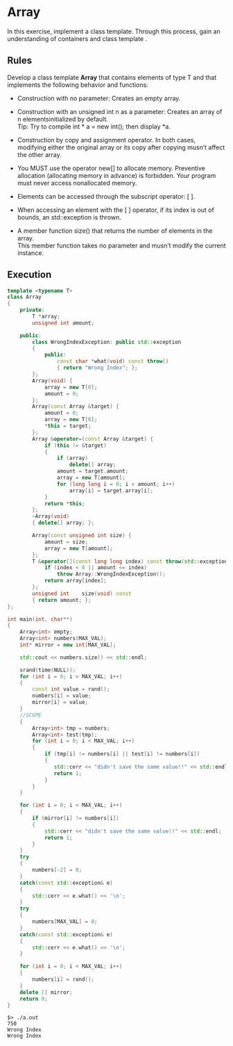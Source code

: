 # Array
In this exercise, implement a class template.
Through this process, gain an understanding of containers and class template .

## Rules
Develop a class template **Array** that contains elements of type T and that implements
the following behavior and functions:

* Construction with no parameter: Creates an empty array.

* Construction with an unsigned int n as a parameter: Creates an array of n elementsinitialized by default.   
  Tip: Try to compile int * a = new int(); then display *a.
  
* Construction by copy and assignment operator. In both cases, modifying either the original array or its copy after copying musn’t affect the other array.

* You MUST use the operator new[] to allocate memory. Preventive allocation (allocating memory in advance) is forbidden. Your program must never access nonallocated memory.

* Elements can be accessed through the subscript operator: [ ].

* When accessing an element with the [ ] operator, if its index is out of bounds, an std::exception is thrown.

* A member function size() that returns the number of elements in the array.   
  This member function takes no parameter and musn’t modify the current instance.

## Execution
```cpp
template <typename T>
class Array
{
	private:
		T *array;
		unsigned int amount;

	public:
		class WrongIndexException: public std::exception
		{
			public:
				const char *what(void) const throw()
				{ return "Wrong Index"; };
		};
		Array(void) {
			array = new T[0];
			amount = 0;
		};
		Array(const Array &target) {
			amount = 0;
			array = new T[0];
			*this = target;
		};
		Array &operator=(const Array &target) {
			if (this != &target)
			{
				if (array)
					delete[] array;
				amount = target.amount;
				array = new T[amount];
				for (long long i = 0; i < amount; i++)
					array[i] = target.array[i];
			}
			return *this;
		};
		~Array(void)
		{ delete[] array; };

		Array(const unsigned int size) {
			amount = size;
			array = new T[amount];
		};
		T &operator[](const long long index) const throw(std::exception) {
			if (index < 0 || amount <= index)
				throw Array::WrongIndexException();
			return array[index];
		};
		unsigned int	size(void) const
		{ return amount; };
};
```
```cpp
int main(int, char**)
{
	Array<int> empty;
    Array<int> numbers(MAX_VAL);
    int* mirror = new int[MAX_VAL];

	std::cout << numbers.size() << std::endl;

    srand(time(NULL));
    for (int i = 0; i < MAX_VAL; i++)
    {
        const int value = rand();
        numbers[i] = value;
        mirror[i] = value;
    }
    //SCOPE
    {
        Array<int> tmp = numbers;
        Array<int> test(tmp);
    	for (int i = 0; i < MAX_VAL; i++)
    	{
        	if (tmp[i] != numbers[i] || test[i] != numbers[i])
        	{
          	   std::cerr << "didn't save the same value!!" << std::endl;
         	   return 1;
        	}
		}
    }

    for (int i = 0; i < MAX_VAL; i++)
    {
        if (mirror[i] != numbers[i])
        {
            std::cerr << "didn't save the same value!!" << std::endl;
            return 1;
        }
    }
    try
    {
        numbers[-2] = 0;
    }
    catch(const std::exception& e)
    {
        std::cerr << e.what() << '\n';
    }
    try
    {
        numbers[MAX_VAL] = 0;
    }
    catch(const std::exception& e)
    {
        std::cerr << e.what() << '\n';
    }

    for (int i = 0; i < MAX_VAL; i++)
    {
        numbers[i] = rand();
    }
    delete [] mirror;
    return 0;
}
```
```
$> ./a.out
750
Wrong Index
Wrong Index
````
